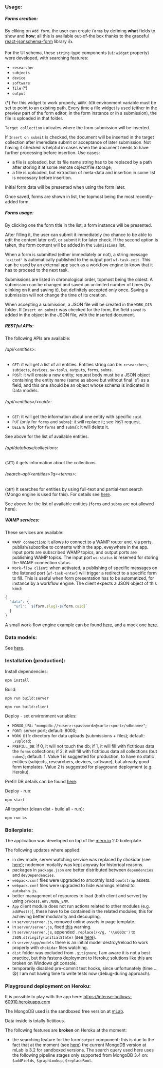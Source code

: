 ### Usage:

##### Forms creation:

By cliking on ``Add form``, the user can create ``Forms`` by defining **what** fields to show and **how**; all this is available out-of-the box thanks to the graceful [react-jsonschema-form](https://github.com/mozilla-services/react-jsonschema-form) library :+1:.

For the UI schema, these ``string``-type components (``ui:widget`` property) were developed, with searching features:

- ``researcher``
- ``subjects``
- ``device``
- ``software``
- ``file`` (\*)
- ``output``

(\*) For this widget to work properly, ``WORK_DIR`` environment variable must be set to point to an existing path. Every time a file widget is used (either in the preview part of the form editor, in the form instance or in a submission), the file is uploaded in that folder.

``Target collection`` indicates where the form submission will be inserted.

If ``Insert on submit`` is checked, the document will be inserted in the target collection after imemdiate submit or acceptance of later submission. Not having it checked is helpful in cases when the document needs to have further processing before insertion. Use cases:
- a file is uploaded, but its file name string has to be replaced by a path after storing it at some remote object/file storage;
- a file is uploaded, but extraction of meta-data and insertion in some list is necessary before insertion.

Initial form data will be presented when using the form later.

Once saved, forms are shown in list, the topmost being the most recently-added form.

##### Forms usage:

By clicking one the form title in the list, a form instance will be presented.

After filling it, the user can submit it immediately (no chance to be able to edit the content later on!), or submit it for later check. If the second option is taken, the form content will be added in the ``Submissions`` list.

When a form is submitted (either immediately or not), a string message ``'exited'`` is automatically published to the output port ``wf-task-exit``. This can be used by an external app such as a workflow engine to know that it has to proceed to the next task.

Submissions are listed in chronological order, topmost being the oldest. A submission can be changed and saved an unlimited number of times (by clinking on it and saving it), but definitely accepted only once. Saving a submission will not change the time of its creation.

When accepting a submission, a JSON file will be created in the ``WORK_DIR`` folder. If ``Insert on submit`` was checked for the form, the field ``saved`` is added in the object in the JSON file, with the inserted document.

##### RESTful APIs:

The following APIs are available:

###### /api/\<entities>:
* ``GET``: it will get a list of all entities. Entities string can be: ``researchers``, ``subjects``, ``devices``, ``sw-tools``, ``outputs``, ``forms``, ``subms``.
* ``POST``: it will create a new entity; request body must be a JSON object containing the entity name (same as above but without final 's') as a field, and this one should be an object whose schema is indicated in Data models.

###### /api/\<entities>/\<cuid>:
* ``GET``: it will get the information about one entity with specific ``cuid``.
* ``PUT`` (only for ``forms`` and ``subms``): it will replace it; see ``POST`` request.
* ``DELETE`` (only for ``forms`` and ``subms``): it will delete it.

See above for the list of available entities.

###### /api/database/collections:
(``GET``) it gets information about the collections.

###### /search-api/\<entities>?q=\<terms>:
(``GET``) It searches for entities by using full-text and partial-text search (Mongo engine is used for this). For details see [here](server/app/controllers).

See above for the list of available entities (``forms`` and ``subms`` are not allowed here).

##### WAMP services:

These services are available:

- ``WAMP connection``: it allows to connect to a [WAMP](http://crossbar.io/) router and, via ports, publish/subscribe to contents within the app, eveywhere in the app. Input ports are subscribed WAMP topics, and output ports are publishing WAMP topics. The input port ``ws-status`` is reserved for storing the WAMP connection status.
- ``Work-flow client``: when activated, a publishing of specific messages on the listened port (``wf-task-enter``) will trigger a redirect to a specific form to fill. This is useful when form presentation has to be automatized, for instance by a workflow engine. The client expects a JSON object of this kind:
```js
{
  "data": {
    "url": `${form.slug}-${form.cuid}`
  }
}
```
A small work-flow engine example can be found [here](https://github.com/u0078867/bpmn-engine-wamp), and a mock one [here](WAMP-demo/wf-engine-mock).


### Data models:

See [here](server/app/models/README.md).


### Installation (production):

Install dependencies:
```
npm install
```
Build:
```
npm run build:server
```
```
npm run build:client
```
Deploy - set environment variables:

- ``MONGO_URL``: ``"mongodb://<user>:<password>@<url>:<port>/<dbname>"``;
- ``PORT``: server port; default: 8000;
- ``WORK_DIR``: directory for data uploads (submissions + files); default: ``./upload``;
- ``PREFILL_DB``: ìf 0, it will not touch the db; if 1, it will fill with fictitious data the ``forms`` collections; if 2, it will fill with fictitious data all collections (but ``subms``); default: 1. Value 1 is suggested for production, to have no static entities (subjects, researchers, devices, software), but already good form templates. Value 2 is suggested for playground deployment (e.g. Heroku).

Prefill DB details can be found [here](server/app).

Deploy - run:
```
npm start
```

All together (clean dist - build all - run):
```
npm run bs
```

### Boilerplate:

The application was developed on top of the [mern.io](http://mern.io/) 2.0 boilerplate.

The following updates where applied:

- in dev mode, server watching service was replaced by chokidar (see [here](https://medium.com/@kevinsimper/dont-use-nodemon-there-are-better-ways-fc016b50b45e)); nodemon modality was kept anyway for historical reasons.
- packages in ``package.json`` are better distributed between ``dependencies`` and ``devDependencies``.
- ``webpack.conf`` files were upgraded to smoothly load ``bootstrap`` assets.
- ``webpack.conf`` files were upgraded to hide warnings related to ``autobahn.js``.
- better management of resources to load (both client and server) by using ``process.env.NODE_ENV``.
- ``App`` client module does not run actions related to other modules (e.g. ``addPost()``), these have to be contained in the related modules; this for achieving better modularity and decoupling.
- in ``server/server.js``, removed online assets in page template.
- in ``server/server.js``, fixed [this](https://github.com/Hashnode/mern-starter/issues/149) warning.
- in ``server/server.js``, appended ``.replace(/</g, '\\u003c')`` to ``JSON.stringify(initialState)`` (see [here](http://redux.js.org/docs/recipes/ServerRendering.html#security-considerations)).
- in ``server/app/models`` there is an initial model destroy/reload to work properly with ``chokidar`` files watching.
- ``dist`` folder was excluded from ``.gitignore``; I am aware it is not a best practice, but this fastens deployment to Heroku; solutions like [this](https://coderwall.com/p/ssxp5q/heroku-deployment-without-the-app-being-at-the-repo-root-in-a-subfolder) are broken on Windows git console.
- temporarily disabled pre-commit test hooks, since unfortunately (time ... :weary:) I am not having time to write tests now (debug-during approach).


### Playground deployment on Heroku:

It is possible to play with the app here: https://intense-hollows-60910.herokuapp.com

The MongoDB used is the sandboxed free version at [mLab](https://mlab.com/).

Data inside is totally fictitious.

The following features are **broken** on Heroku at the moment:

- the searching feature for the form ``output`` component; this is due to the fact that at the moment (see [here](http://docs.mlab.com/ops/#available-versions)) the current MongoDB version at mLab is 3.2 for sandboxed versions. The search query used here uses the following pipeline stages only supported from MongoDB 3.4 on: ``$addFields``, ``$graphLookup``, ``$replaceRoot``.
